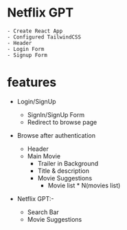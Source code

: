 # Netflix GPT
    - Create React App
    - Configured TailwindCSS
    - Header
    - Login Form
    - Signup Form

# features
- Login/SignUp
    - SignIn/SignUp Form
    - Redirect to browse page
- Browse after authentication
    - Header
    - Main Movie
        - Trailer in Background
        - Title & description
        - Movie Suggestions
            - Movie list * N(movies list)

- Netflix GPT:-
    - Search Bar
    - Movie Suggestions